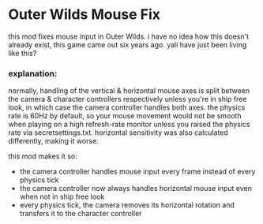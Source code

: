 # Outer Wilds Mouse Fix

this mod fixes mouse input in Outer Wilds. i have no idea how this doesn't already exist, this game came out six years ago. yall have just been living like this?

### explanation:

normally, handling of the vertical & horizontal mouse axes is split between the camera & character controllers respectively unless you're in ship free look, in which case the camera controller handles both axes. the physics rate is 60Hz by default, so your mouse movement would not be smooth when playing on a high refresh-rate monitor unless you raised the physics rate via secretsettings.txt. horizontal sensitivity was also calculated differently, making it worse.

this mod makes it so:
* the camera controller handles mouse input every frame instead of every physics tick
* the camera controller now always handles horizontal mouse input even when not in ship free look
* every physics tick, the camera removes its horizontal rotation and transfers it to the character controller
